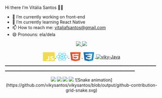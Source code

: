 Hi there I'm Vitália Santos 👋🧡

- 🔭 I’m currently working on front-end
- 🌱 I’m currently learning React Native
- 📫 How to reach me: vitaliafsantos@gmail.com
- 😄 Pronouns: ela/dela

<div align="center">
  <a href="https://github.com/vikysantos">
  <img height="180em" src="https://github-readme-stats.vercel.app/api?username=vikysantos&show_icons=true&theme=dracula&include_all_commits=true&count_private=true"/>
  <img height="180em" src="https://github-readme-stats.vercel.app/api/top-langs/?username=vikysantos&layout=compact&langs_count=7&theme=dracula"/>
</div>       

<div style="display: inline_block" align="center"><br>
  <img align="center" alt="viky-Js" height="30" width="40" src="https://raw.githubusercontent.com/devicons/devicon/master/icons/javascript/javascript-plain.svg">
  <img align="center" alt="viky-React" height="30" width="40" src="https://raw.githubusercontent.com/devicons/devicon/master/icons/react/react-original.svg">
  <img align="center" alt="viky-HTML" height="30" width="40" src="https://raw.githubusercontent.com/devicons/devicon/master/icons/html5/html5-original.svg">
  <img align="center" alt="viky-CSS" height="30" width="40" src="https://raw.githubusercontent.com/devicons/devicon/master/icons/css3/css3-original.svg">
  <img align="center" alt="viky-Java" height="30" width="40"src="https://cdn.jsdelivr.net/gh/devicons/devicon/icons/java/java-plain-wordmark.svg" />
 </div>
_________________________________________________________________________________________________________________________________________________
  <br>
  <br>
  <div align="center"> 
  <a href="https://instagram.com/_vikysantos" target="_blank"><img src="https://img.shields.io/badge/-Instagram-%23E4405F?style=for-the-badge&logo=instagram&logoColor=white" target="_blank"></a>
    <a href="https://discord.com/channels/@Ailativ#7347"><img src="https://img.shields.io/badge/Discord-7289DA?style=for-the-badge&logo=discord&logoColor=white" target="_blank"></a> 
    <a href = "mailto:vitaliafsantos@gmail.com"><img src="https://img.shields.io/badge/-Gmail-%23333?style=for-the-badge&logo=gmail&logoColor=white" target="_blank"></a>
    <a href="https://www.linkedin.com/in/vitalia-santos/" target="_blank"><img src="https://img.shields.io/badge/-LinkedIn-%230077B5?style=for-the-badge&logo=linkedin&logoColor=white" target="_blank"></a> 
![Snake animation](https://github.com/vikysantos/vikysantos/blob/output/github-contribution-grid-snake.svg)
</div>
 
